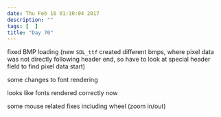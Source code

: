 ```yaml
---
date: Thu Feb 16 01:10:04 2017
description: ""
tags: [  ]
title: "Day 70"
---
```

fixed BMP loading (new `SDL_ttf` created different bmps, where pixel data was not directly following header end, so have to look at special header field to find pixel data start)

some changes to font rendering

looks like fonts rendered correctly now

some mouse related fixes including wheel (zoom in/out)


